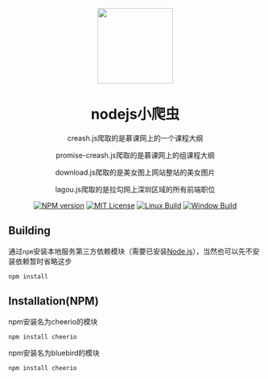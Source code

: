<div align="center">
<p><img width="150" src="https://avatars3.githubusercontent.com/u/23147785?v=3&s=460"></p>

<h1>nodejs小爬虫</h1>

<div>
  <p>creash.js爬取的是慕课网上的一个课程大纲</p>
  <p>promise-creash.js爬取的是慕课网上的组课程大纲</p>
  <p>download.js爬取的是美女图上网站整站的美女图片</p>
  <p>lagou.js爬取的是拉勾网上深圳区域的所有前端职位</p>
</div>

<p>
<a href="https://github.com/Wscats/news"><img src="https://wscats.github.io/Angular-news/news/image/npm.svg" alt="NPM version"></a>
<a href="https://github.com/Wscats/news"><img src="https://wscats.github.io/Angular-news/news/image/mit.svg" alt="MIT License"></a>
<a href="https://github.com/Wscats/news"><img src="https://wscats.github.io/Angular-news/news/image/linux.svg" alt="Linux Build"></a>
<a href="https://github.com/Wscats/news"><img src="https://wscats.github.io/Angular-news/news/image/windows.svg" alt="Window Build"/></a>
</p>

</div>


## Building
通过`npm`安装本地服务第三方依赖模块（需要已安装[Node.js](https://nodejs.org/)），当然也可以先不安装依赖暂时省略这步
```
npm install
```



## Installation(NPM)

npm安装名为cheerio的模块
```
npm install cheerio
```
npm安装名为bluebird的模块
```
npm install cheerio
```
